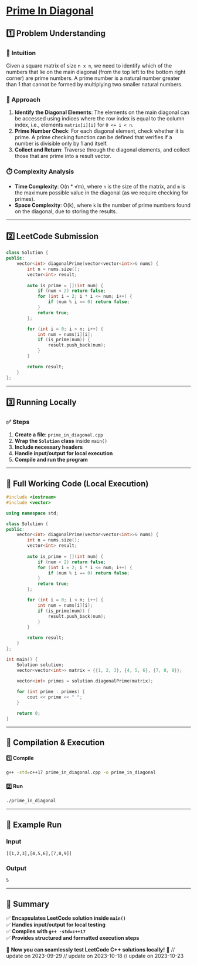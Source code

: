 # **[Prime In Diagonal](https://leetcode.com/problems/prime-in-diagonal/description/)**  

## **1️⃣ Problem Understanding**  
### **📌 Intuition**  
Given a square matrix of size `n x n`, we need to identify which of the numbers that lie on the main diagonal (from the top left to the bottom right corner) are prime numbers. A prime number is a natural number greater than 1 that cannot be formed by multiplying two smaller natural numbers.

### **🚀 Approach**  
1. **Identify the Diagonal Elements**: The elements on the main diagonal can be accessed using indices where the row index is equal to the column index, i.e., elements `matrix[i][i]` for `0 <= i < n`.
2. **Prime Number Check**: For each diagonal element, check whether it is prime. A prime checking function can be defined that verifies if a number is divisible only by 1 and itself.
3. **Collect and Return**: Traverse through the diagonal elements, and collect those that are prime into a result vector.

### **⏱️ Complexity Analysis**  
- **Time Complexity**: O(n * √m), where `n` is the size of the matrix, and `m` is the maximum possible value in the diagonal (as we require checking for primes).
- **Space Complexity**: O(k), where `k` is the number of prime numbers found on the diagonal, due to storing the results.

---  

## **2️⃣ LeetCode Submission**  
```cpp
class Solution {
public:
    vector<int> diagonalPrime(vector<vector<int>>& nums) {
        int n = nums.size();
        vector<int> result;
        
        auto is_prime = [](int num) {
            if (num < 2) return false;
            for (int i = 2; i * i <= num; i++) {
                if (num % i == 0) return false;
            }
            return true;
        };

        for (int i = 0; i < n; i++) {
            int num = nums[i][i];
            if (is_prime(num)) {
                result.push_back(num);
            }
        }

        return result;
    }
};
```  

---  

## **3️⃣ Running Locally**  
### **✅ Steps**  
1. **Create a file**: `prime_in_diagonal.cpp`  
2. **Wrap the `Solution` class** inside `main()`  
3. **Include necessary headers**  
4. **Handle input/output for local execution**  
5. **Compile and run the program**  

---  

## **📝 Full Working Code (Local Execution)**  
```cpp
#include <iostream>
#include <vector>

using namespace std;

class Solution {
public:
    vector<int> diagonalPrime(vector<vector<int>>& nums) {
        int n = nums.size();
        vector<int> result;
        
        auto is_prime = [](int num) {
            if (num < 2) return false;
            for (int i = 2; i * i <= num; i++) {
                if (num % i == 0) return false;
            }
            return true;
        };

        for (int i = 0; i < n; i++) {
            int num = nums[i][i];
            if (is_prime(num)) {
                result.push_back(num);
            }
        }

        return result;
    }
};

int main() {
    Solution solution;
    vector<vector<int>> matrix = {{1, 2, 3}, {4, 5, 6}, {7, 8, 9}};

    vector<int> primes = solution.diagonalPrime(matrix);
    
    for (int prime : primes) {
        cout << prime << " ";
    }

    return 0;
}
```  

---  

## **🔧 Compilation & Execution**  
#### **1️⃣ Compile**  
```bash
g++ -std=c++17 prime_in_diagonal.cpp -o prime_in_diagonal
```  

#### **2️⃣ Run**  
```bash
./prime_in_diagonal
```  

---  

## **🎯 Example Run**  
### **Input**  
```
[[1,2,3],[4,5,6],[7,8,9]]
```  
### **Output**  
```
5
```  

---  

## **📌 Summary**  
✅ **Encapsulates LeetCode solution inside `main()`**  
✅ **Handles input/output for local testing**  
✅ **Compiles with `g++ -std=c++17`**  
✅ **Provides structured and formatted execution steps**  

🚀 **Now you can seamlessly test LeetCode C++ solutions locally!** 🚀  // update on 2023-09-29
// update on 2023-10-18
// update on 2023-10-23
